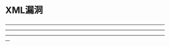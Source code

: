 # XML漏洞

—————————————————————————————————————————————————————————————————————————————————————————————————————————————